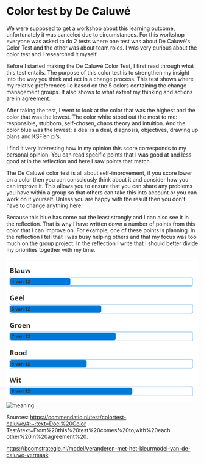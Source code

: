# Color test by De Caluwé
We were supposed to get a workshop about this learning outcome, unfortunately it was canceled due to circumstances. For this workshop everyone was asked to do 2 tests where one test was about De Caluwé's Color Test and the other was about team roles. I was very curious about the color test and I researched it myself. 

Before I started making the De Caluwé Color Test, I first read through what this test entails. The purpose of this color test is to strengthen my insight into the way you think and act in a change process. This test shows where my relative preferences lie based on the 5 colors containing the change management groups. It also shows to what extent my thinking and actions are in agreement.

After taking the test, I went to look at the color that was the highest and the color that was the lowest. The color white stood out the most to me: responsible, stubborn, self-chosen, chaos theory and intuition. And the color blue was the lowest: a deal is a deal, diagnosis, objectives, drawing up plans and KSF’en pi’s.

I find it very interesting how in my opinion this score corresponds to my personal opinion. You can read specific points that I was good at and less good at in the reflection and here I saw points that match.

The De Caluwé color test is all about self-improvement, if you score lower on a color then you can consciously think about it and consider how you can improve it. This allows you to ensure that you can share any problems you have within a group so that others can take this into account or you can work on it yourself. Unless you are happy with the result then you don't have to change anything here.

Because this blue has come out the least strongly and I can also see it in the reflection. That is why I have written down a number of points from this color that I can improve on. For example, one of these points is planning. In the reflection I tell that I was busy helping others and that my focus was too much on the group project. In the reflection I write that I should better divide my priorities together with my time.

![outcome](../utils/etics/colorTest-outcome.png)
![meaning](../utils/etics/changemanagement-colorthinking-caluwe.png)

Sources:
https://commendatio.nl/test/colortest-caluwe/#:~:text=Doel%20Color Test&text=From%20this%20test%20comes%20to,with%20each other%20in%20agreement%20.

https://boomstrategie.nl/model/veranderen-met-het-kleurmodel-van-de-caluwe-vermaak
